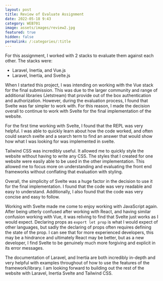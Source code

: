 ```yaml
---
layout: post
title: Review of Evaluate Assignment
date: 2022-05-18 9:43
category: WEB701
image: assets/images/review2.jpg
featured: true
hidden: false
permalink: /:categories/:title
---
```


For this assignment, I worked with 2 stacks to evaluate them against each other. The stacks were:

* Laravel, Inertia, and Vue.js
* Laravel, Inertia, and Svelte.js

When I started this project, I was intending on working with the Vue stack for the final submission. This was due to the larger community and range of additional libraries (Jetstream) that provide out of the box authentication and authorization. However, during the evaluation process, I found that Svelte was far simpler to work with. For this reason, I made the decision overall to continue to work with Svelte for the final implementation of the website.

For the first time working with Svelte, I found that the REPL was very helpful. I was able to quickly learn about how the code worked, and often could search svelte and a search term to find an answer that would show how what I was looking for was implemented in svelte.

Tailwind CSS was incredibly useful. It allowed me to quickly style the website without having to write any CSS. The styles that I created for one website were easily able to be used in the other implementation. This allowed me to focus more on understanding and evaluating the front end frameworks without conflating that evaluation with styling.

Overall, the simplicity of Svelte was a huge factor in the decision to use it for the final implementation. I found that the code was very readable and easy to understand. Additionally, I also found that the code was very concise and easy to follow.

Working with Svelte made me come to enjoy working with JavaScript again. After being utterly confused after working with React, and having similar confusion working with Vue, it was reliving to find that Svelte just works as I would expect. Declaring props as `export let prop` is what I would expect of other languages, but sadly the declaring of props often requires defining the state of the prop. I can see that for more experienced developers, this may be a hindrance and ultimately React may be better, but as a new developer, I find Svelte to be genuinely much more forgiving and explicit in its error messages.

The documentation of Laravel, and Inertia are both incredibly in-depth and very helpful with examples throughout of how to use the features of the framework/library. I am looking forward to building out the rest of the website with Laravel, Inertia Svelte and Tailwind CSS. 
